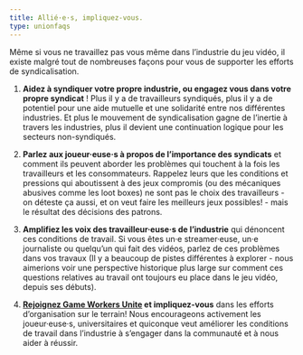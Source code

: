```yaml
---
title: Allié·e·s, impliquez-vous.
type: unionfaqs
---
```

Même si vous ne travaillez pas vous même dans l’industrie du jeu vidéo, il existe malgré tout de nombreuses façons pour vous de supporter les efforts de syndicalisation.

1. **Aidez à syndiquer votre propre industrie, ou engagez vous dans votre propre syndicat** ! Plus il y a de travailleurs syndiqués, plus il y a de potentiel pour une aide mutuelle et une solidarité entre nos différentes industries. Et plus le mouvement de syndicalisation gagne de l’inertie à travers les industries, plus il devient une continuation logique pour les secteurs non-syndiqués.

2. **Parlez aux joueur·euse·s à propos de l’importance des syndicats** et comment ils peuvent aborder les problèmes qui touchent à la fois les travailleurs et les consommateurs. Rappelez leurs que les conditions et pressions qui aboutissent à des jeux compromis (ou des mécaniques abusives comme les loot boxes) ne sont pas le choix des travailleurs - on déteste ça aussi, et on veut faire les meilleurs jeux possibles! - mais le résultat des décisions des patrons.

3. **Amplifiez les voix des travailleur·euse·s de l’industrie** qui dénoncent ces conditions de travail. Si vous êtes un·e streamer·euse, un·e journaliste ou quelqu’un qui fait des vidéos, parlez de ces problèmes dans vos travaux (Il y a beaucoup de pistes différentes à explorer - nous aimerions voir une perspective historique plus large sur comment ces questions relatives au travail ont toujours eu place dans le jeu vidéo, depuis ses débuts).

4. **[Rejoignez Game Workers Unite](https://www.gameworkersunite.org/get-involved) et impliquez-vous** dans les efforts d’organisation sur le terrain! Nous encourageons activement les joueur·euse·s, universitaires et quiconque veut améliorer les conditions de travail dans l’industrie à s’engager dans la communauté et à nous aider à réussir.
